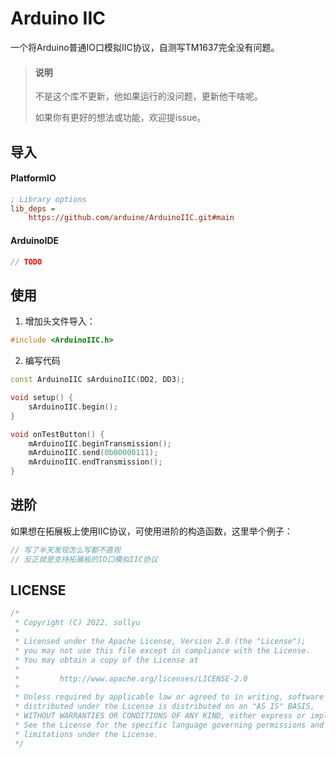 # Arduino IIC
一个将Arduino普通IO口模拟IIC协议，自测写TM1637完全没有问题。

> #### 说明
> 不是这个库不更新，他如果运行的没问题，更新他干啥呢。
> 
> 如果你有更好的想法或功能，欢迎提issue。

## 导入

#### PlatformIO

```ini
; Library options
lib_deps =
    https://github.com/arduine/ArduinoIIC.git#main
```

#### ArduinoIDE

```c++
// TODO
```

## 使用

1. 增加头文件导入：

```c++
#include <ArduinoIIC.h>
```

2. 编写代码

```c++
const ArduinoIIC sArduinoIIC(DD2, DD3);

void setup() {
    sArduinoIIC.begin();
}

void onTestButton() {
    mArduinoIIC.beginTransmission();
    mArduinoIIC.send(0b00000111);
    mArduinoIIC.endTransmission();
}
```

## 进阶

如果想在拓展板上使用IIC协议，可使用进阶的构造函数，这里举个例子：

```c++
// 写了半天发现怎么写都不直观
// 反正就是支持拓展板的IO口模拟IIC协议
```
## LICENSE

```c++
/*
 * Copyright (C) 2022. sollyu
 *
 * Licensed under the Apache License, Version 2.0 (the "License");
 * you may not use this file except in compliance with the License.
 * You may obtain a copy of the License at
 *
 *         http://www.apache.org/licenses/LICENSE-2.0
 *
 * Unless required by applicable law or agreed to in writing, software
 * distributed under the License is distributed on an "AS IS" BASIS,
 * WITHOUT WARRANTIES OR CONDITIONS OF ANY KIND, either express or implied.
 * See the License for the specific language governing permissions and
 * limitations under the License.
 */
```
